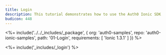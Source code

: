 ```yaml
---
title: Login
description: This tutorial demonstrates how to use the Auth0 Ionic SDK to add authentication and authorization to your mobile app
budicon: 448
---
```


<%= include('../../_includes/_package', {
  org: 'auth0-samples',
  repo: 'auth0-ionic-samples',
  path: '01-Login',
  requirements: [
    'Ionic 1.3.1'
  ]
}) %>

<%= include('_includes/_login') %>